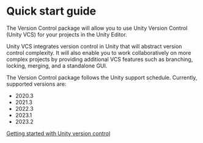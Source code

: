 # Quick start guide

The Version Control package will allow you to use Unity Version Control (Unity VCS) for your projects in the Unity Editor.

Unity VCS integrates version control in Unity that will abstract version control complexity. It will also enable you to work collaboratively on more complex projects by providing additional VCS features such as branching, locking, merging, and a standalone GUI.

The Version Control package follows the Unity support schedule. Currently, supported versions are:

* 2020.3
* 2021.3
* 2022.3
* 2023.1
* 2023.2

[Getting started with Unity version control](StartPlasticForUnity.md)
